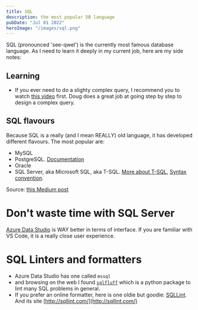 ```yaml
---
title: SQL
description: the most popular DB language
pubDate: "Jul 01 2022"
heroImage: "/images/sql.png"
---
```


SQL (pronounced 'see-qwel') is the currently most famous database language. As I need to learn it deeply in my current job, here are my side notes:

## Learning
- If you ever need to do a slighty complex query, I recommend you to watch [this video](https://www.youtube.com/watch?v=Vy8NRI24aXg) first. Doug does a great job at going step by step to design a complex query.

## SQL flavours

Because SQL is a really (and I mean REALLY) old language, it has developed different flavours. The most popular are:

- MySQL
- PostgreSQL. [Documentation](https://www.postgresql.org/docs/current/index.html)
- Oracle
- SQL Server, aka Microsoft SQL, aka T-SQL. [More about T-SQL](https://database.guide/what-is-t-sql/), [Syntax convention](https://learn.microsoft.com/en-us/sql/t-sql/language-elements/transact-sql-syntax-conventions-transact-sql?view=sql-server-ver16).

Source: [this Medium post](https://towardsdatascience.com/the-many-flavours-of-sql-7b7da5d56c1e)

# Don't waste time with SQL Server

[Azure Data Studio](https://github.com/microsoft/azuredatastudio) is WAY better in terms of interface. If you are familiar with VS Code, it is a really close user experience.

# SQL Linters and formatters

- Azure Data Studio has one called `mssql`
- and browsing on the web I found [`sqlfluff`](https://docs.sqlfluff.com/en/stable/) which is a python package to lint many SQL problems in general.
- If you prefer an online formatter, here is one oldie but goodie: [SQLLint](https://github.com/mikoskinen/SQLLint). And its site [http://sqllint.com/](http://sqllint.com/)
